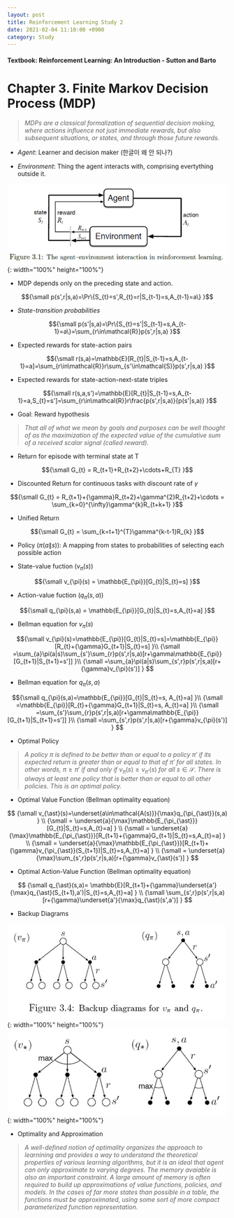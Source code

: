 ```yaml
---
layout: post
title: Reinforcement Learning Study 2
date: 2021-02-04 11:10:00 +0900
category: Study 
---
```

#### Textbook: Reinforcement Learning: An Introduction - Sutton and Barto

# Chapter 3. Finite Markov Decision Process (MDP)
> _MDPs are a classical formalization of sequential decision making, where actions influence not just immediate rewards, but also subsequent situations, or states, and through those future rewards._

+ _Agent_: Learner and decision maker (한글이 왜 안 되나?)

+ _Environment_: Thing the agent interacts with, comprising evertything outside it.

![](/Figs/RL_Sutton/Ch3/Interaction.jpg){: width="100%" height="100%"}

+ MDP depends only on the preceding state and action. 

$${\small p(s',r|s,a)=\Pr\{S_{t}=s',R_{t}=r|S_{t-1}=s,A_{t-1}=a\} }$$

+ _State-transition probabilities_

$${\small  p(s'|s,a)=\Pr\{S_{t}=s'|S_{t-1}=s,A_{t-1}=a\}=\sum_{r\in\mathcal{R}}p(s',r|s,a) }$$

+ Expected rewards for state-action pairs

$${\small  r(s,a)=\mathbb{E}[R_{t}|S_{t-1}=s,A_{t-1}=a]=\sum_{r\in\mathcal{R}}r\sum_{s'\in\mathcal{S}}p(s',r|s,a) }$$

+ Expected rewards for state-action-next-state triples

$${\small  r(s,a,s')=\mathbb{E}[R_{t}|S_{t-1}=s,A_{t-1}=a,S_{t}=s']=\sum_{r\in\mathcal{R}}r\frac{p(s',r|s,a)}{p(s'|s,a)} }$$

+ Goal: Reward hypothesis

> _That all of what we mean by goals and purposes can be well thought of as the maximization of the expected value of the cumulative sum of a received scalar signal (called reward)._

+ Return for episode with terminal state at T

$${\small G_{t} = R_{t+1}+R_{t+2}+\cdots+R_{T} }$$

+ Discounted Return for continuous tasks with discount rate of $\gamma$

$${\small G_{t} = R_{t+1}+{\gamma}R_{t+2}+\gamma^{2}R_{t+2}+\cdots = \sum_{k=0}^{\infty}\gamma^{k}R_{t+k+1} }$$

+ Unified Return

$${\small G_{t} = \sum_{k=t+1}^{T}\gamma^{k-t-1}R_{k} }$$

+ Policy (${\pi}(a\|s)$): A mapping from states to probabilities of selecting each possible action

+ State-value fuction ($v_{\pi}(s)$)

$${\small v_{\pi}(s) = \mathbb{E_{\pi}}[G_{t}|S_{t}=s] }$$

+ Action-value fuction ($q_{\pi}(s,a)$)

$${\small q_{\pi}(s,a) = \mathbb{E_{\pi}}[G_{t}|S_{t}=s,A_{t}=a] }$$

+ Bellman equation for $v_{\pi}(s)$

$${\small v_{\pi}(s)=\mathbb{E_{\pi}}[G_{t}|S_{t}=s]=\mathbb{E_{\pi}}[R_{t}+{\gamma}G_{t+1}|S_{t}=s]  }\\
 {\small            =\sum_{a}\pi(a|s)\sum_{s'}\sum_{r}p(s',r|s,a)[r+\gamma\mathbb{E_{\pi}}[G_{t+1}|S_{t+1}=s']]  }\\
 {\small            =\sum_{a}\pi(a|s)\sum_{s',r}p(s',r|s,a)[r+{\gamma}v_{\pi}(s')] }
$$

+ Bellman equation for $q_{\pi}(s,a)$

$${\small q_{\pi}(s,a)=\mathbb{E_{\pi}}[G_{t}|S_{t}=s, A_{t}=a] }\\
{\small =\mathbb{E_{\pi}}[R_{t}+{\gamma}G_{t+1}|S_{t}=s, A_{t}=a]  }\\
 {\small            =\sum_{s'}\sum_{r}p(s',r|s,a)[r+\gamma\mathbb{E_{\pi}}[G_{t+1}|S_{t+1}=s']]  }\\
 {\small            =\sum_{s',r}p(s',r|s,a)[r+{\gamma}v_{\pi}(s')] }
$$

+ Optimal Policy

> _A policy $\pi$ is defined to be better than or equal to a policy $\pi'$ if its expected return is greater than or equal to that of $\pi'$ for all states. In other words,_ $\pi{\geq}\pi'$ _if and only if_ $v_{\pi}(s){\geq}v_{\pi'}(s)$ _for all_ $s\in\mathcal{S}$. _There is always at least one policy that is better than or equal to all other policies. This is an optimal policy._

+ Optimal Value Function (Bellman optimality equation)

$$
{\small v_{\ast}(s)=\underset{a\in\mathcal{A(s)}}{\max}q_{\pi_{\ast}}(s,a) } \\
{\small = \underset{a}{\max}\mathbb{E_{\pi_{\ast}}}[G_{t}|S_{t}=s,A_{t}=a] } \\
{\small = \underset{a}{\max}\mathbb{E_{\pi_{\ast}}}[R_{t+1}+{\gamma}G_{t+1}|S_{t}=s,A_{t}=a] } \\
{\small = \underset{a}{\max}\mathbb{E_{\pi_{\ast}}}[R_{t+1}+{\gamma}v_{\pi_{\ast}}(S_{t+1})|S_{t}=s,A_{t}=a] } \\
{\small = \underset{a}{\max}\sum_{s',r}p(s',r|s,a)[r+{\gamma}v_{\ast}(s')] }
$$

+ Optimal Action-Value Function (Bellman optimality equation)

$$
{\small q_{\ast}(s,a)= \mathbb{E}[R_{t+1}+{\gamma}\underset{a'}{\max}q_{\ast}(S_{t+1},a')|S_{t}=s,A_{t}=a] } \\
{\small \sum_{s',r}p(s',r|s,a)[r+{\gamma}\underset{a'}{\max}q_{\ast}(s',a')] }
$$

+ Backup Diagrams

![](/Figs/RL_Sutton/Ch3/backup_v_q.jpg){: width="100%" height="100%"}
![](/Figs/RL_Sutton/Ch3/backup_opt_v_q.jpg){: width="100%" height="100%"}

+ Optimality and Approximation

> _A well-defined notion of optimality organizes the approach to learnining and provides a way to understand the theoretical  properties of various learning algorithms, but it is an ideal that agent can only approximate to varying degrees. The memory avaiable is also an important constraint. A large amount of memory is often required to build up approximations of value functions, policies, and models. In the cases of far more states than possible in a table, the functions must be approximated, using some sort of more compact parameterized function representation._

